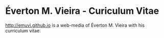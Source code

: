 # Éverton M. Vieira - Curiculum Vitae

<http://emuvi.github.io> is a web-media of Éverton M. Vieira with his curriculum vitae.
